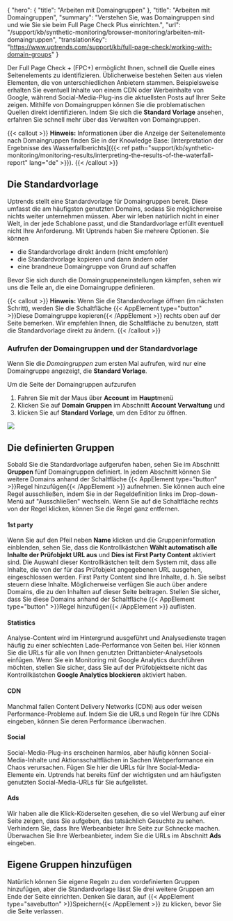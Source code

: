 {
  "hero": {
    "title": "Arbeiten mit Domaingruppen"
  },
  "title": "Arbeiten mit Domaingruppen",
  "summary": "Verstehen Sie, was Domaingruppen sind und wie Sie sie beim Full Page Check Plus einrichten.",
  "url": "/support/kb/synthetic-monitoring/browser-monitoring/arbeiten-mit-domaingruppen",
  "translationKey": "https://www.uptrends.com/support/kb/full-page-check/working-with-domain-groups"
}

Der Full Page Check \+ (FPC\+) ermöglicht Ihnen, schnell die Quelle eines Seitenelements zu identifizieren. Üblicherweise bestehen Seiten aus vielen Elementen, die von unterschiedlichen Anbietern stammen. Beispielsweise erhalten Sie eventuell Inhalte von einem CDN oder Werbeinhalte von Google, während Social-Media-Plug-ins die aktuellsten Posts auf Ihrer Seite zeigen. Mithilfe von Domaingruppen können Sie die problematischen Quellen direkt identifizieren. Indem Sie sich die **Standard Vorlage** ansehen, erfahren Sie schnell mehr über das Verwalten von Domaingruppen.

{{< callout >}}
**Hinweis:** Informationen über die Anzeige der Seitenelemente nach Domaingruppen finden Sie in der Knowledge Base: [Interpretation der Ergebnisse des Wasserfallberichts]({{< ref path="support/kb/synthetic-monitoring/monitoring-results/interpreting-the-results-of-the-waterfall-report" lang="de" >}}).
{{< /callout >}}

## Die Standardvorlage

Uptrends stellt eine Standardvorlage für Domaingruppen bereit. Diese umfasst die am häufigsten genutzten Domains, sodass Sie möglicherweise nichts weiter unternehmen müssen. Aber wir leben natürlich nicht in einer Welt, in der jede Schablone passt, und die Standardvorlage erfüllt eventuell nicht Ihre Anforderung. Mit Uptrends haben Sie mehrere Optionen. Sie können

-   die Standardvorlage direkt ändern (nicht empfohlen)
-   die Standardvorlage kopieren und dann ändern oder
-   eine brandneue Domaingruppe von Grund auf schaffen

Bevor Sie sich durch die Domaingruppeneinstellungen kämpfen, sehen wir uns die Teile an, die eine Domaingruppe definieren.

{{< callout >}}
**Hinweis:** Wenn Sie die Standardvorlage öffnen (im nächsten Schritt), werden Sie die Schaltfläche {{< AppElement type="button" >}}Diese Domaingruppe kopieren{{< /AppElement >}} rechts oben auf der Seite bemerken. Wir empfehlen Ihnen, die Schaltfläche zu benutzen, statt die Standardvorlage direkt zu ändern.
{{< /callout >}}

### Aufrufen der Domaingruppen und der Standardvorlage

Wenn Sie die *Domaingruppen* zum ersten Mal aufrufen, wird nur eine Domaingruppe angezeigt, die **Standard Vorlage**.

Um die Seite der Domaingruppen aufzurufen

1.  Fahren Sie mit der Maus über **Account** im **Haupt**menü
2.  Klicken Sie auf **Domain Gruppen** im Abschnitt **Account Verwaltung** und
3.  klicken Sie auf **Standard Vorlage**, um den Editor zu öffnen.

![](/img/content/2d54879f-3e45-48d2-8144-fab3d5c4215d.png)

## Die definierten Gruppen

Sobald Sie die Standardvorlage aufgerufen haben, sehen Sie im Abschnitt **Gruppen** fünf Domaingruppen definiert. In jedem Abschnitt können Sie weitere Domains anhand der Schaltfläche {{< AppElement type="button" >}}Regel hinzufügen{{< /AppElement >}} aufnehmen. Sie können auch eine Regel ausschließen, indem Sie in der Regeldefinition links im Drop-down-Menü auf "Ausschließen" wechseln. Wenn Sie auf die Schaltfläche rechts von der Regel klicken, können Sie die Regel ganz entfernen.

#### 1st party

Wenn Sie auf den Pfeil neben **Name** klicken und die Gruppeninformation einblenden, sehen Sie, dass die Kontrollkästchen **Wählt automatisch alle Inhalte der Prüfobjekt URL aus** und **Dies ist First Party Content** aktiviert sind. Die Auswahl dieser Kontrollkästchen teilt dem System mit, dass alle Inhalte, die von der für das Prüfobjekt angegebenen URL ausgehen, eingeschlossen werden. First Party Content sind Ihre Inhalte, d. h. Sie selbst steuern diese Inhalte. Möglicherweise verfügen Sie auch über andere Domains, die zu den Inhalten auf dieser Seite beitragen. Stellen Sie sicher, dass Sie diese Domains anhand der Schaltfläche {{< AppElement type="button" >}}Regel hinzufügen{{< /AppElement >}} auflisten.

#### Statistics

Analyse-Content wird im Hintergrund ausgeführt und Analysedienste tragen häufig zu einer schlechten Lade-Performance von Seiten bei. Hier können Sie die URLs für alle von Ihnen genutzten Drittanbieter-Analysetools einfügen. Wenn Sie ein Monitoring mit Google Analytics durchführen möchten, stellen Sie sicher, dass Sie auf der Prüfobjektseite nicht das Kontrollkästchen **Google Analytics blockieren** aktiviert haben.

#### CDN

Manchmal fallen Content Delivery Networks (CDN) aus oder weisen Performance-Probleme auf. Indem Sie die URLs und Regeln für Ihre CDNs eingeben, können Sie deren Performance überwachen.

#### Social

Social-Media-Plug-ins erscheinen harmlos, aber häufig können Social-Media-Inhalte und Aktionsschaltflächen in Sachen Webperformance ein Chaos verursachen. Fügen Sie hier die URLs für Ihre Social-Media-Elemente ein. Uptrends hat bereits fünf der wichtigsten und am häufigsten genutzten Social-Media-URLs für Sie aufgelistet.

#### Ads

Wir haben alle die Klick-Köderseiten gesehen, die so viel Werbung auf einer Seite zeigen, dass Sie aufgeben, das tatsächlich Gesuchte zu sehen. Verhindern Sie, dass Ihre Werbeanbieter Ihre Seite zur Schnecke machen. Überwachen Sie Ihre Werbeanbieter, indem Sie die URLs im Abschnitt **Ads** eingeben.

## Eigene Gruppen hinzufügen

Natürlich können Sie eigene Regeln zu den vordefinierten Gruppen hinzufügen, aber die Standardvorlage lässt Sie drei weitere Gruppen am Ende der Seite einrichten. Denken Sie daran, auf {{< AppElement type="savebutton" >}}Speichern{{< /AppElement >}} zu klicken, bevor Sie die Seite verlassen.
